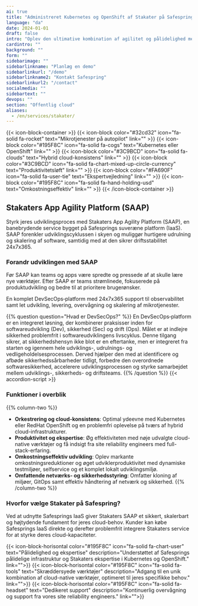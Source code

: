 ```yaml
---
ai: true
title: "Administreret Kubernetes og OpenShift af Stakater på Safespring"
language: "da"
date: 2024-01-01
draft: false
intro: "Oplev den ultimative kombination af agilitet og pålidelighed med Managed Kubernetes og OpenShift fra Stakater på Safesprings platform. Dette samarbejde forener Stakaters banebrydende ekspertise inden for containerorkestrering med Safesprings robuste og sikre IaaS og tilbyder en omfattende DevSecOps-platform til strømlinet cloud-native-udvikling."
cardintro: ""
background: ""
form: ""
sidebarimage: ""
sidebarlinkname: "Planlæg en demo"
sidebarlinkurl: "/demo"
sidebarlinkname2: "Kontakt Safespring"
sidebarlinkurl2: "/contact"
socialmedia: ""
sidebartext: ""
devops: ""
section: "Offentlig cloud"
aliases:
  - /en/services/stakater/
---
```

{{< icon-block-container >}}
{{< icon-block color="#32cd32" icon="fa-solid fa-rocket" text="Mikrotjenester på autopilot" link="" >}}
{{< icon-block color="#195F8C" icon="fa-solid fa-cogs" text="Kubernetes eller OpenShift" link="" >}}
{{< icon-block color="#3C9BCD" icon="fa-solid fa-clouds" text="Hybrid cloud-konsistens" link="" >}}
{{< icon-block color="#3C9BCD" icon="fa-solid fa-chart-mixed-up-circle-currency" text="Produktivitetsløft" link="" >}}
{{< icon-block color="#FA690F" icon="fa-solid fa-user-tie" text="Ekspertvejledning" link="" >}}
{{< icon-block color="#195F8C" icon="fa-solid fa-hand-holding-usd" text="Omkostningseffektiv" link="" >}}
{{< /icon-block-container >}}

## Stakaters App Agility Platform (SAAP)

Styrk jeres udviklingsproces med Stakaters App Agility Platform (SAAP), en banebrydende service bygget på Safesprings suveræne platform (IaaS). SAAP forenkler udviklingscyklussen i skyen og muliggør hurtigere udrulning og skalering af software, samtidig med at den sikrer driftsstabilitet 24x7x365.

### Forandr udviklingen med SAAP

Før SAAP kan teams og apps være spredte og pressede af at skulle lære nye værktøjer. Efter SAAP er teams strømlinede, fokuserede på produktudvikling og bedre til at prioritere brugerønsker.

En komplet DevSecOps‑platform med 24x7x365 support til observabilitet samt let udvikling, levering, overvågning og skalering af mikrotjenester.

{{% question question="Hvad er DevSecOps?" %}}
En DevSecOps‑platform er en integreret løsning, der kombinerer praksisser inden for softwareudvikling (Dev), sikkerhed (Sec) og drift (Ops). Målet er at indlejre sikkerhed problemfrit i softwareudviklingens livscyklus. Denne tilgang sikrer, at sikkerhedshensyn ikke blot er en eftertanke, men er integreret fra starten og igennem hele udviklings-, udrulnings- og vedligeholdelsesprocessen. Derved hjælper den med at identificere og afbøde sikkerhedssårbarheder tidligt, forbedre den overordnede softwaresikkerhed, accelerere udviklingsprocessen og styrke samarbejdet mellem udviklings-, sikkerheds- og driftsteams.
{{% /question %}}
{{< accordion-script >}}

### Funktioner i overblik

{{% column-two %}}

- **Orkestrering og cloud-konsistens**: Optimal ydeevne med Kubernetes eller RedHat OpenShift og en problemfri oplevelse på tværs af hybrid cloud-infrastrukturer.
- **Produktivitet og ekspertise**: Øg effektiviteten med nøje udvalgte cloud-native værktøjer og få indsigt fra site reliability engineers med full-stack-erfaring.
- **Omkostningseffektiv udvikling**: Oplev markante omkostningsreduktioner og øget udviklerproduktivitet med dynamiske testmiljøer, selfservice og et komplet lokalt udviklingsmiljø.
- **Omfattende netværks- og sikkerhedsstyring**: Omfatter kloning af miljøer, GitOps samt effektiv håndtering af netværk og sikkerhed.
  {{% /column-two %}}

### Hvorfor vælge Stakater på Safespring?

Ved at udnytte Safesprings IaaS giver Stakaters SAAP et sikkert, skalerbart og højtydende fundament for jeres cloud-behov. Kunder kan købe Safesprings IaaS direkte og derefter problemfrit integrere Stakaters service for at styrke deres cloud-kapaciteter.

{{< icon-block-horisontal color="#195F8C" icon="fa-solid fa-chart-user" text="Pålidelighed og ekspertise" description="Understøttet af Safesprings pålidelige infrastruktur og Stakaters ekspertise i Kubernetes og OpenShift." link="">}}
{{< icon-block-horisontal color="#195F8C" icon="fa-solid fa-tools" text="Skræddersyede værktøjer" description="Adgang til en unik kombination af cloud-native værktøjer, optimeret til jeres specifikke behov." link="">}}
{{< icon-block-horisontal color="#195F8C" icon="fa-solid fa-headset" text="Dedikeret support" description="Kontinuerlig overvågning og support fra vores site reliability engineers." link="">}}